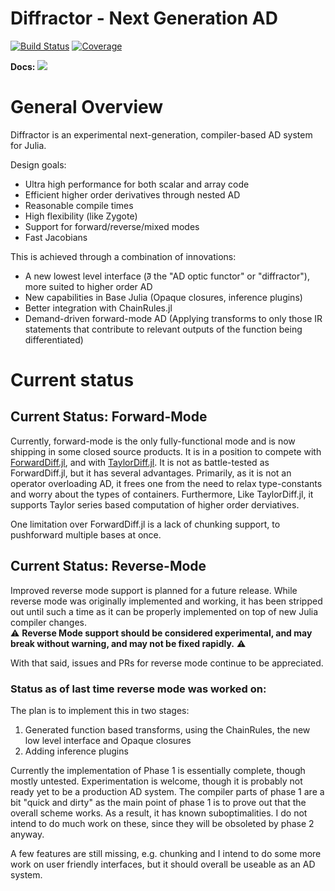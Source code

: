 # Diffractor - Next Generation AD

[![Build Status](https://github.com/JuliaDiff/Diffractor.jl/workflows/CI/badge.svg)](https://github.com/JuliaDiff/Diffractor.jl/actions?query=workflow:CI)
[![Coverage](https://codecov.io/gh/JuliaDiff/Diffractor.jl/branch/main/graph/badge.svg)](https://codecov.io/gh/JuliaDiff/Diffractor.jl)

**Docs:**
[![](https://img.shields.io/badge/docs-master-blue.svg)](https://juliadiff.org/Diffractor.jl/dev)

# General Overview

Diffractor is an experimental next-generation, compiler-based AD system for Julia.

Design goals:
- Ultra high performance for both scalar and array code
- Efficient higher order derivatives through nested AD
- Reasonable compile times
- High flexibility (like Zygote)
- Support for forward/reverse/mixed modes
- Fast Jacobians

This is achieved through a combination of innovations:
- A new lowest level interface (∂⃖ the "AD optic functor" or "diffractor"), more suited to higher order AD
- New capabilities in Base Julia (Opaque closures, inference plugins)
- Better integration with ChainRules.jl
- Demand-driven forward-mode AD (Applying transforms to only those IR statements that contribute to relevant outputs of the function being differentiated)

# Current status
## Current Status: Forward-Mode
Currently, forward-mode is the only fully-functional mode and is now shipping in some closed source products.
It is in a position to compete with [ForwardDiff.jl](https://github.com/JuliaDiff/TaylorDiff.jl), and with [TaylorDiff.jl](https://github.com/JuliaDiff/TaylorDiff.jl).
It is not as battle-tested as ForwardDiff.jl, but it has several advantages.
Primarily, as it is not an operator overloading AD, it frees one from the need to relax type-constants and worry about the types of containers.
Furthermore, Like TaylorDiff.jl, it supports Taylor series based computation of higher order derviatives.


One limitation over ForwardDiff.jl is a lack of chunking support, to pushforward multiple bases at once.



## Current Status: Reverse-Mode
Improved reverse mode support is planned for a future release.
While reverse mode was originally implemented and working, it has been stripped out until such a time as it can be properly implemented on top of new Julia compiler changes.<br>
⚠️ **Reverse Mode support should be considered experimental, and may break without warning, and may not be fixed rapidly.** ⚠️ <br>

With that said, issues and PRs for reverse mode continue to be appreciated.
### Status as of last time reverse mode was worked on:

The plan is to implement this in two stages:
1. Generated function based transforms, using the ChainRules, the new low level interface and Opaque closures
2. Adding inference plugins

Currently the implementation of Phase 1 is essentially complete, though mostly untested.
Experimentation is welcome, though it is probably not ready yet to be a production
AD system. The compiler parts of phase 1 are a bit "quick and dirty" as the main
point of phase 1 is to prove out that the overall scheme works. As a result, it
has known suboptimalities. I do not intend to do much work on these, since they
will be obsoleted by phase 2 anyway.

A few features are still missing, e.g. chunking and I intend to do some more work
on user friendly interfaces, but it should overall be useable as an AD system.
